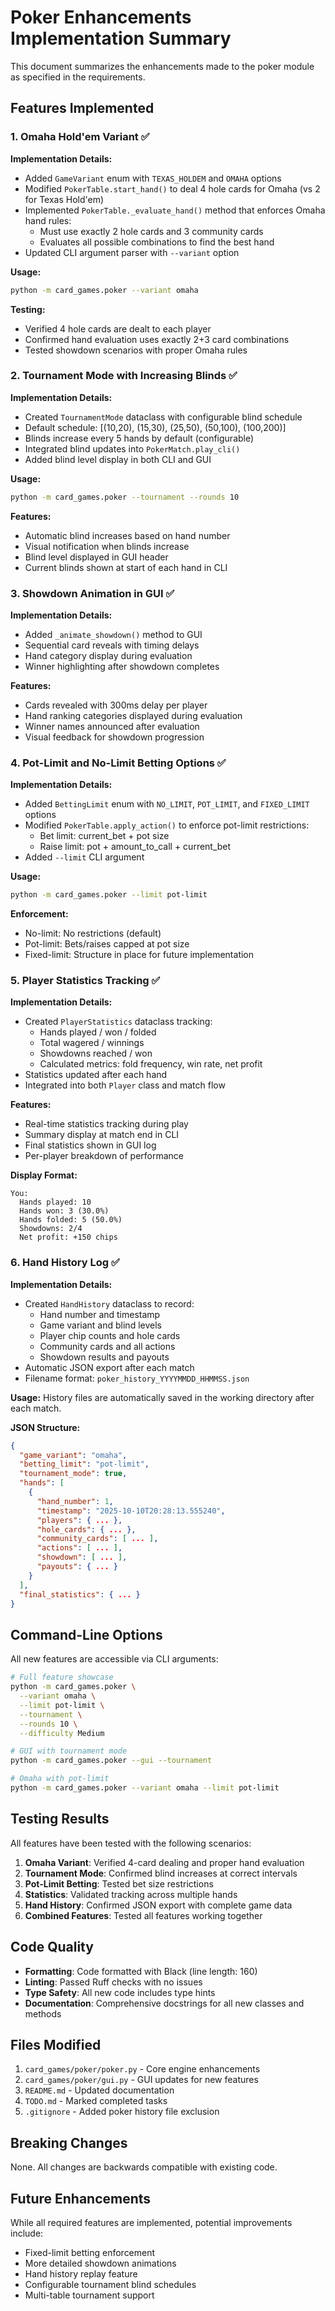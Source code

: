 # Poker Enhancements Implementation Summary

This document summarizes the enhancements made to the poker module as specified in the requirements.

## Features Implemented

### 1. Omaha Hold'em Variant ✅

**Implementation Details:**

- Added `GameVariant` enum with `TEXAS_HOLDEM` and `OMAHA` options
- Modified `PokerTable.start_hand()` to deal 4 hole cards for Omaha (vs 2 for Texas Hold'em)
- Implemented `PokerTable._evaluate_hand()` method that enforces Omaha hand rules:
  - Must use exactly 2 hole cards and 3 community cards
  - Evaluates all possible combinations to find the best hand
- Updated CLI argument parser with `--variant` option

**Usage:**

```bash
python -m card_games.poker --variant omaha
```

**Testing:**

- Verified 4 hole cards are dealt to each player
- Confirmed hand evaluation uses exactly 2+3 card combinations
- Tested showdown scenarios with proper Omaha rules

### 2. Tournament Mode with Increasing Blinds ✅

**Implementation Details:**

- Created `TournamentMode` dataclass with configurable blind schedule
- Default schedule: [(10,20), (15,30), (25,50), (50,100), (100,200)]
- Blinds increase every 5 hands by default (configurable)
- Integrated blind updates into `PokerMatch.play_cli()`
- Added blind level display in both CLI and GUI

**Usage:**

```bash
python -m card_games.poker --tournament --rounds 10
```

**Features:**

- Automatic blind increases based on hand number
- Visual notification when blinds increase
- Blind level displayed in GUI header
- Current blinds shown at start of each hand in CLI

### 3. Showdown Animation in GUI ✅

**Implementation Details:**

- Added `_animate_showdown()` method to GUI
- Sequential card reveals with timing delays
- Hand category display during evaluation
- Winner highlighting after showdown completes

**Features:**

- Cards revealed with 300ms delay per player
- Hand ranking categories displayed during evaluation
- Winner names announced after evaluation
- Visual feedback for showdown progression

### 4. Pot-Limit and No-Limit Betting Options ✅

**Implementation Details:**

- Added `BettingLimit` enum with `NO_LIMIT`, `POT_LIMIT`, and `FIXED_LIMIT` options
- Modified `PokerTable.apply_action()` to enforce pot-limit restrictions:
  - Bet limit: current_bet + pot size
  - Raise limit: pot + amount_to_call + current_bet
- Added `--limit` CLI argument

**Usage:**

```bash
python -m card_games.poker --limit pot-limit
```

**Enforcement:**

- No-limit: No restrictions (default)
- Pot-limit: Bets/raises capped at pot size
- Fixed-limit: Structure in place for future implementation

### 5. Player Statistics Tracking ✅

**Implementation Details:**

- Created `PlayerStatistics` dataclass tracking:
  - Hands played / won / folded
  - Total wagered / winnings
  - Showdowns reached / won
  - Calculated metrics: fold frequency, win rate, net profit
- Statistics updated after each hand
- Integrated into both `Player` class and match flow

**Features:**

- Real-time statistics tracking during play
- Summary display at match end in CLI
- Final statistics shown in GUI log
- Per-player breakdown of performance

**Display Format:**

```
You:
  Hands played: 10
  Hands won: 3 (30.0%)
  Hands folded: 5 (50.0%)
  Showdowns: 2/4
  Net profit: +150 chips
```

### 6. Hand History Log ✅

**Implementation Details:**

- Created `HandHistory` dataclass to record:
  - Hand number and timestamp
  - Game variant and blind levels
  - Player chip counts and hole cards
  - Community cards and all actions
  - Showdown results and payouts
- Automatic JSON export after each match
- Filename format: `poker_history_YYYYMMDD_HHMMSS.json`

**Usage:**
History files are automatically saved in the working directory after each match.

**JSON Structure:**

```json
{
  "game_variant": "omaha",
  "betting_limit": "pot-limit",
  "tournament_mode": true,
  "hands": [
    {
      "hand_number": 1,
      "timestamp": "2025-10-10T20:28:13.555240",
      "players": { ... },
      "hole_cards": { ... },
      "community_cards": [ ... ],
      "actions": [ ... ],
      "showdown": [ ... ],
      "payouts": { ... }
    }
  ],
  "final_statistics": { ... }
}
```

## Command-Line Options

All new features are accessible via CLI arguments:

```bash
# Full feature showcase
python -m card_games.poker \
  --variant omaha \
  --limit pot-limit \
  --tournament \
  --rounds 10 \
  --difficulty Medium

# GUI with tournament mode
python -m card_games.poker --gui --tournament

# Omaha with pot-limit
python -m card_games.poker --variant omaha --limit pot-limit
```

## Testing Results

All features have been tested with the following scenarios:

1. **Omaha Variant**: Verified 4-card dealing and proper hand evaluation
1. **Tournament Mode**: Confirmed blind increases at correct intervals
1. **Pot-Limit Betting**: Tested bet size restrictions
1. **Statistics**: Validated tracking across multiple hands
1. **Hand History**: Confirmed JSON export with complete game data
1. **Combined Features**: Tested all features working together

## Code Quality

- **Formatting**: Code formatted with Black (line length: 160)
- **Linting**: Passed Ruff checks with no issues
- **Type Safety**: All new code includes type hints
- **Documentation**: Comprehensive docstrings for all new classes and methods

## Files Modified

1. `card_games/poker/poker.py` - Core engine enhancements
1. `card_games/poker/gui.py` - GUI updates for new features
1. `README.md` - Updated documentation
1. `TODO.md` - Marked completed tasks
1. `.gitignore` - Added poker history file exclusion

## Breaking Changes

None. All changes are backwards compatible with existing code.

## Future Enhancements

While all required features are implemented, potential improvements include:

- Fixed-limit betting enforcement
- More detailed showdown animations
- Hand history replay feature
- Configurable tournament blind schedules
- Multi-table tournament support
